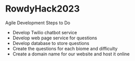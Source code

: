 # RowdyHack2023

Agile Development Steps to Do

- Develop Twilio chatbot service
- Develop web page service for questions
- Develop database to store questions
- Create the questions for each biome and difficulty
- Create a domain name for our website and host it online
